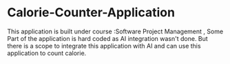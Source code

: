 # Calorie-Counter-Application
This application is built under course :Software Project Management , Some Part of the application is hard coded as AI integration wasn't done.
But there is a scope to integrate this application with AI and can use this application to count calorie.
